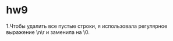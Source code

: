 # hw9
1.Чтобы удалить все пустые строки, я использовала регулярное выражение \n\r и заменила на \0.
